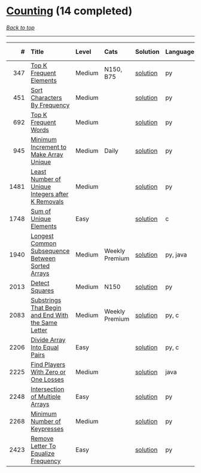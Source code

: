 # [Counting](<https://leetcode.com/tag/Counting/>) (14 completed)

*[Back to top](<../../README.md>)*

------

|    # | Title                                                                                                                                    | Level   | Cats           | Solution                                                                      | Languages   | Date Complete   |
|-----:|:-----------------------------------------------------------------------------------------------------------------------------------------|:--------|:---------------|:------------------------------------------------------------------------------|:------------|:----------------|
|  347 | [Top K Frequent Elements](<https://leetcode.com/problems/top-k-frequent-elements>)                                                       | Medium  | N150, B75      | [solution](<../_347. Top K Frequent Elements.md>)                             | py          | Jun 12, 2024    |
|  451 | [Sort Characters By Frequency](<https://leetcode.com/problems/sort-characters-by-frequency>)                                             | Medium  |                | [solution](<../_451. Sort Characters By Frequency.md>)                        | py          | Jun 17, 2024    |
|  692 | [Top K Frequent Words](<https://leetcode.com/problems/top-k-frequent-words>)                                                             | Medium  |                | [solution](<../_692. Top K Frequent Words.md>)                                | py          | Jun 08, 2024    |
|  945 | [Minimum Increment to Make Array Unique](<https://leetcode.com/problems/minimum-increment-to-make-array-unique>)                         | Medium  | Daily          | [solution](<../_945. Minimum Increment to Make Array Unique.md>)              | py          | Jun 13, 2024    |
| 1481 | [Least Number of Unique Integers after K Removals](<https://leetcode.com/problems/least-number-of-unique-integers-after-k-removals>)     | Medium  |                | [solution](<../_1481. Least Number of Unique Integers after K Removals.md>)   | py          | Jun 15, 2024    |
| 1748 | [Sum of Unique Elements](<https://leetcode.com/problems/sum-of-unique-elements>)                                                         | Easy    |                | [solution](<../_1748. Sum of Unique Elements.md>)                             | c           | Jun 06, 2024    |
| 1940 | [Longest Common Subsequence Between Sorted Arrays](<https://leetcode.com/problems/longest-common-subsequence-between-sorted-arrays>)     | Medium  | Weekly Premium | [solution](<../_1940. Longest Common Subsequence Between Sorted Arrays.md>)   | py, java    | Jun 01, 2024    |
| 2013 | [Detect Squares](<https://leetcode.com/problems/detect-squares>)                                                                         | Medium  | N150           | [solution](<../_2013. Detect Squares.md>)                                     | py          | Jun 28, 2024    |
| 2083 | [Substrings That Begin and End With the Same Letter](<https://leetcode.com/problems/substrings-that-begin-and-end-with-the-same-letter>) | Medium  | Weekly Premium | [solution](<../_2083. Substrings That Begin and End With the Same Letter.md>) | py, c       | Jun 10, 2024    |
| 2206 | [Divide Array Into Equal Pairs](<https://leetcode.com/problems/divide-array-into-equal-pairs>)                                           | Easy    |                | [solution](<../_2206. Divide Array Into Equal Pairs.md>)                      | py, c       | Jun 08, 2024    |
| 2225 | [Find Players With Zero or One Losses](<https://leetcode.com/problems/find-players-with-zero-or-one-losses>)                             | Medium  |                | [solution](<../_2225. Find Players With Zero or One Losses.md>)               | java        | Jun 24, 2024    |
| 2248 | [Intersection of Multiple Arrays](<https://leetcode.com/problems/intersection-of-multiple-arrays>)                                       | Easy    |                | [solution](<../_2248. Intersection of Multiple Arrays.md>)                    | py          | May 29, 2024    |
| 2268 | [Minimum Number of Keypresses](<https://leetcode.com/problems/minimum-number-of-keypresses>)                                             | Medium  |                | [solution](<../_2268. Minimum Number of Keypresses.md>)                       | py          | Jul 05, 2024    |
| 2423 | [Remove Letter To Equalize Frequency](<https://leetcode.com/problems/remove-letter-to-equalize-frequency>)                               | Easy    |                | [solution](<../_2423. Remove Letter To Equalize Frequency.md>)                | py          | Jun 16, 2024    |
